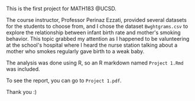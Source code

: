 This is the first project for MATH183 @UCSD.

The course instructor, Professor Perinaz Ezzati, provided several datasets for the students to choose from, and I chose the dataset `Bwghtgrams.csv` to explore the relationship between infant birth rate and mother's smoking behavior. This topic grabbed my attention as I happened to be valunteering at the school's hospital where I heard the nurse station talking about a mother who smokes regularly gave birth to a weak baby.

The analysis was done using R, so an R markdown named `Project 1.Rmd` was included.

To see the report, you can go to `Project 1.pdf`.

Thank you :)
